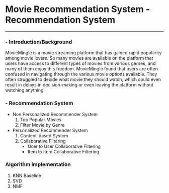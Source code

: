 # Movie Recommendation System - Recommendation System
---
### -  Introduction/Background
MovieMingle is a movie streaming platform that has gained rapid popularity among movie lovers. So many movies are available on the platform that users have access to different types of movies from various genres, and many of them enjoy this freedom. MovieMingle found that users are often confused in navigating through the various movie options available. They often struggled to decide what movie they should watch, which could 
even result in delays in decision-making or even leaving the platform without watching anything. 


### - Recommendation System
- Non Personalized Recommender System
  1. Top Popular Movies
  2. Filter Movie by Genre
- Personalized Recommender System
  1. Content-based System
  2. Collaborative Filtering
     - User to User Collaborative Filtering
     - Item to Item Collaborative Filtering

### Algorithm Implementation
1. KNN Baseline
2. SVD
3. NMF
